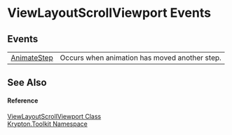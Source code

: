 # ViewLayoutScrollViewport Events




## Events
<table>
<tr>
<td><a href="6eaa1f63-ae7a-45d5-c2e1-971222a1fc6b.md">AnimateStep</a></td>
<td>Occurs when animation has moved another step.</td></tr>
</table>

## See Also


#### Reference
<a href="e18837b5-8009-7d03-8e2a-28fedc916577.md">ViewLayoutScrollViewport Class</a>  
<a href="79d2eac2-21f4-54ff-7552-b20c33c30600.md">Krypton.Toolkit Namespace</a>  
